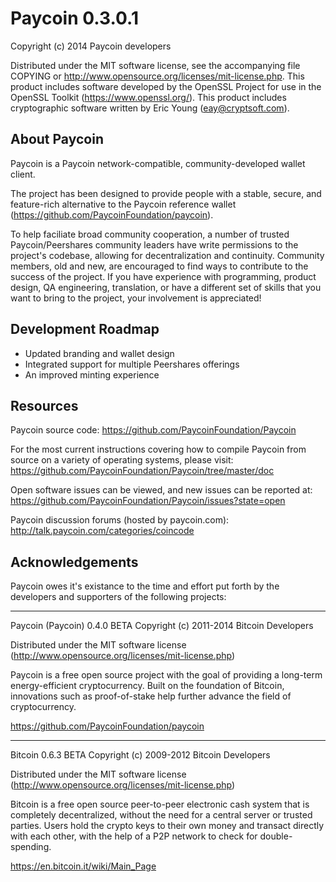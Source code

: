 Paycoin 0.3.0.1
===============

Copyright (c) 2014 Paycoin developers

Distributed under the MIT software license, see the accompanying
file COPYING or http://www.opensource.org/licenses/mit-license.php.
This product includes software developed by the OpenSSL Project for use in
the OpenSSL Toolkit (https://www.openssl.org/).  This product includes
cryptographic software written by Eric Young (eay@cryptsoft.com).


About Paycoin
-------------
Paycoin is a Paycoin network-compatible, community-developed wallet client.

The project has been designed to provide people with a
stable, secure, and feature-rich alternative to the Paycoin reference
wallet (https://github.com/PaycoinFoundation/paycoin).

To help faciliate broad community cooperation, a number of trusted
Paycoin/Peershares community leaders have write permissions to the project's
codebase, allowing for decentralization and continuity. Community members,
old and new, are encouraged to find ways to contribute to the success of
the project. If you have experience with programming, product design,
QA engineering, translation, or have a different set of skills that you want to
bring to the project, your involvement is appreciated!


Development Roadmap
-------------------
* Updated branding and wallet design
* Integrated support for multiple Peershares offerings
* An improved minting experience


Resources
---------
Paycoin source code: https://github.com/PaycoinFoundation/Paycoin

For the most current instructions covering how to compile Paycoin from
source on a variety of operating systems, please visit:
https://github.com/PaycoinFoundation/Paycoin/tree/master/doc

Open software issues can be viewed, and new issues can be reported at:
https://github.com/PaycoinFoundation/Paycoin/issues?state=open

Paycoin discussion forums (hosted by paycoin.com):
http://talk.paycoin.com/categories/coincode



Acknowledgements
----------------
Paycoin owes it's existance to the time and effort put forth by
the developers and supporters of the following projects:

***

   Paycoin (Paycoin) 0.4.0 BETA
   Copyright (c) 2011-2014 Bitcoin Developers

   Distributed under the MIT software license
   (http://www.opensource.org/licenses/mit-license.php)

   Paycoin is a free open source project with the goal of providing a
   long-term energy-efficient cryptocurrency. Built on the foundation
   of Bitcoin, innovations such as proof-of-stake help further advance
   the field of cryptocurrency.

   https://github.com/PaycoinFoundation/paycoin

***

   Bitcoin 0.6.3 BETA
   Copyright (c) 2009-2012 Bitcoin Developers

   Distributed under the MIT software license
   (http://www.opensource.org/licenses/mit-license.php)

   Bitcoin is a free open source peer-to-peer electronic cash system that is
   completely decentralized, without the need for a central server or trusted
   parties.  Users hold the crypto keys to their own money and transact directly
   with each other, with the help of a P2P network to check for double-spending.

   https://en.bitcoin.it/wiki/Main_Page
